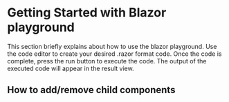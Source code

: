 # Getting Started with Blazor playground

This section briefly explains about how to use the blazor playground.
Use the code editor to create your desired  .razor format code. Once the code is complete, press the run button to execute the code. The output of the executed code will appear in the result view.

## How to add/remove child components



